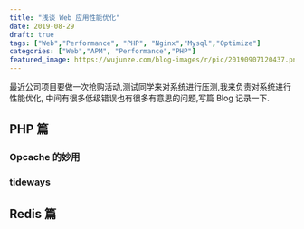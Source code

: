 ```yaml
---
title: "浅谈 Web 应用性能优化"
date: 2019-08-29
draft: true
tags: ["Web","Performance", "PHP", "Nginx","Mysql","Optimize"]
categories: ["Web","APM", "Performance","PHP"]
featured_image: https://wujunze.com/blog-images/r/pic/20190907120437.png
---
```


  最近公司项目要做一次抢购活动,测试同学来对系统进行压测,我来负责对系统进行性能优化,
中间有很多低级错误也有很多有意思的问题,写篇 Blog 记录一下.

## PHP 篇
### Opcache 的妙用  
### tideways 


## Redis 篇

